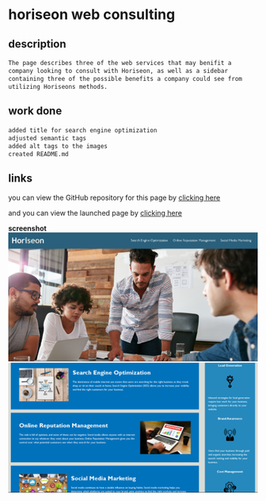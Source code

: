 # horiseon web consulting 

## description
    The page describes three of the web services that may benifit a company looking to consult with Horiseon, as well as a sidebar containing three of the possible benefits a company could see from utilizing Horiseons methods. 

## work done 
    added title for search engine optimization
    adjusted semantic tags
    added alt tags to the images
    created README.md

## links

   you can view the GitHub repository for this page by [clicking here](https://github.com/Matt0Stark/semantic-html)

   and you can view the launched page by [clicking here](https://matt0stark.github.io/semantic-html/)

**screenshot**
    ![the top of the page](./assets/images/horiseon_screenshot1.png)
    ![the content of the page](./assets/images/horiseon_screenshot2.png)

